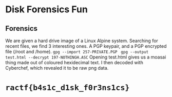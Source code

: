# Disk Forensics Fun
##  Forensics
We are given a hard drive image of a Linux Alpine system. Searching for recent files, we find 3 interesting ones. A PGP keypair, and a PGP encrypted file (/root and /home). 
`gpg --import 257-PRIVATE.PGP`
` gpg --output test.html --decrypt 197-NOTHINGH.ASC`
 Opening test.html gives us a moasai thing made out of coloured hexidecimal text. I then decoded with Cyberchef, which revealed it to be raw png data.
# `ractf{b4s1c_d1sk_f0r3ns1cs}`
